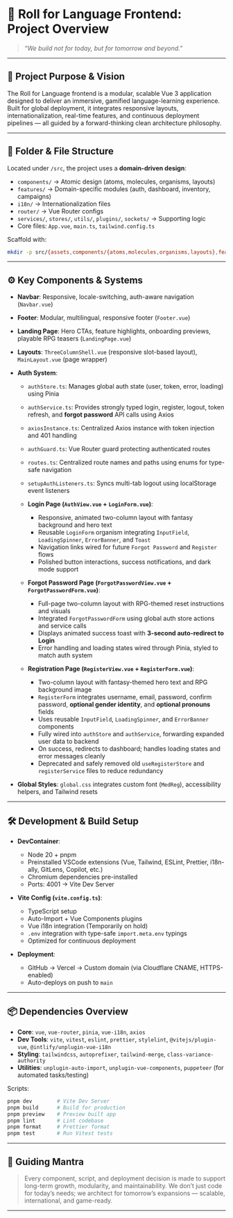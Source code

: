 # 🏰 **Roll for Language Frontend: Project Overview**

> *“We build not for today, but for tomorrow and beyond.”*

---

## 🌟 **Project Purpose & Vision**

The Roll for Language frontend is a modular, scalable Vue 3 application designed to deliver an immersive, gamified language-learning experience. Built for global deployment, it integrates responsive layouts, internationalization, real-time features, and continuous deployment pipelines — all guided by a forward-thinking clean architecture philosophy.

---

## 📁 **Folder & File Structure**

Located under `/src`, the project uses a **domain-driven design**:

* `components/` → Atomic design (atoms, molecules, organisms, layouts)
* `features/` → Domain-specific modules (auth, dashboard, inventory, campaigns)
* `i18n/` → Internationalization files
* `router/` → Vue Router configs
* `services/`, `stores/`, `utils/`, `plugins/`, `sockets/` → Supporting logic
* Core files: `App.vue`, `main.ts`, `tailwind.config.ts`

Scaffold with:

```bash
mkdir -p src/{assets,components/{atoms,molecules,organisms,layouts},features/{auth,dashboard,inventory,campaigns}/{components,stores,services,views,types},i18n,router,stores,services,utils,plugins,sockets,views}
```

---

## ⚙ **Key Components & Systems**

* **Navbar**: Responsive, locale-switching, auth-aware navigation (`Navbar.vue`)

* **Footer**: Modular, multilingual, responsive footer (`Footer.vue`)

* **Landing Page**: Hero CTAs, feature highlights, onboarding previews, playable RPG teasers (`LandingPage.vue`)

* **Layouts**: `ThreeColumnShell.vue` (responsive slot-based layout), `MainLayout.vue` (page wrapper)

* **Auth System**:

  * `authStore.ts`: Manages global auth state (user, token, error, loading) using Pinia

  * `authService.ts`: Provides strongly typed login, register, logout, token refresh, and **forgot password** API calls using Axios

  * `axiosInstance.ts`: Centralized Axios instance with token injection and 401 handling

  * `authGuard.ts`: Vue Router guard protecting authenticated routes

  * `routes.ts`: Centralized route names and paths using enums for type-safe navigation

  * `setupAuthListeners.ts`: Syncs multi-tab logout using localStorage event listeners

  * **Login Page (`AuthView.vue` + `LoginForm.vue`)**:

    * Responsive, animated two-column layout with fantasy background and hero text
    * Reusable `LoginForm` organism integrating `InputField`, `LoadingSpinner`, `ErrorBanner`, and `Toast`
    * Navigation links wired for future `Forgot Password` and `Register` flows
    * Polished button interactions, success notifications, and dark mode support

  * **Forgot Password Page (`ForgotPasswordView.vue` + `ForgotPasswordForm.vue`)**:

    * Full-page two-column layout with RPG-themed reset instructions and visuals
    * Integrated `ForgotPasswordForm` using global auth store actions and service calls
    * Displays animated success toast with **3-second auto-redirect to Login**
    * Error handling and loading states wired through Pinia, styled to match auth system

  * **Registration Page (`RegisterView.vue` + `RegisterForm.vue`)**:

    * Two-column layout with fantasy-themed hero text and RPG background image
    * `RegisterForm` integrates username, email, password, confirm password, **optional gender identity**, and **optional pronouns** fields
    * Uses reusable `InputField`, `LoadingSpinner`, and `ErrorBanner` components
    * Fully wired into `authStore` and `authService`, forwarding expanded user data to backend
    * On success, redirects to dashboard; handles loading states and error messages cleanly
    * Deprecated and safely removed old `useRegisterStore` and `registerService` files to reduce redundancy

* **Global Styles**: `global.css` integrates custom font (`MedReg`), accessibility helpers, and Tailwind resets

---

## 🛠 **Development & Build Setup**

* **DevContainer**:

  * Node 20 + pnpm
  * Preinstalled VSCode extensions (Vue, Tailwind, ESLint, Prettier, i18n-ally, GitLens, Copilot, etc.)
  * Chromium dependencies pre-installed
  * Ports: 4001 → Vite Dev Server

* **Vite Config (`vite.config.ts`)**:

  * TypeScript setup
  * Auto-Import + Vue Components plugins
  * Vue i18n integration (Temporarily on hold)
  * `.env` integration with type-safe `import.meta.env` typings
  * Optimized for continuous deployment

* **Deployment**:

  * GitHub → Vercel → Custom domain (via Cloudflare CNAME, HTTPS-enabled)
  * Auto-deploys on push to `main`

---

## 📦 **Dependencies Overview**

* **Core**: `vue`, `vue-router`, `pinia`, `vue-i18n`, `axios`
* **Dev Tools**: `vite`, `vitest`, `eslint`, `prettier`, `stylelint`, `@vitejs/plugin-vue`, `@intlify/unplugin-vue-i18n`
* **Styling**: `tailwindcss`, `autoprefixer`, `tailwind-merge`, `class-variance-authority`
* **Utilities**: `unplugin-auto-import`, `unplugin-vue-components`, `puppeteer` (for automated tasks/testing)

Scripts:

```bash
pnpm dev        # Vite Dev Server
pnpm build      # Build for production
pnpm preview    # Preview built app
pnpm lint       # Lint codebase
pnpm format     # Prettier format
pnpm test       # Run Vitest tests
```

---

## 🏹 **Guiding Mantra**

> Every component, script, and deployment decision is made to support long-term growth, modularity, and maintainability. We don’t just code for today’s needs; we architect for tomorrow’s expansions — scalable, international, and game-ready.

---
